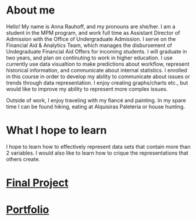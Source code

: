 # About me
Hello! My name is Anna Rauhoff, and my pronouns are she/her. I am a student in the MPM program, and work full time as Assistant Director of Admission with the Office of Undergraduate Admission. I serve on the Financial Aid & Analytics Team, which manages the disbursement of Undegraduate Financial Aid Offers for incoming students. I will graduate in two years, and plan on continuting to work in higher education. I use currently use data visualtion to make predictions about workflow, represent historical information, and communicate about internal statistics. I enrolled in this course in order to develop my ability to communicate about issues or trends through data representation. I  enjoy creating graphs/charts etc., but would like to improve my ability to represent more complex issues. 

Outside of work, I enjoy traveling with my fiancé and painting. In my spare time I can be found hiking, eating at Alquisiras Paleteria or house hunting. 

# What I hope to learn
I hope to learn how to effectively represent data sets that contain more than 2 variables. I would also like to learn how to crique the representations that others create. 

# [Final Project](https://annarauhoff.github.io/Anna-Rauhoff-portfolio-/FinalProject)

# [Portfolio](https://annarauhoff.github.io/Anna-Rauhoff-portfolio-/portfolio)


